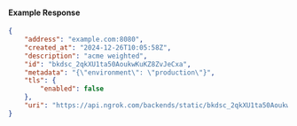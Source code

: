 <!-- Code generated for API Clients. DO NOT EDIT. -->

#### Example Response

```json
{
	"address": "example.com:8080",
	"created_at": "2024-12-26T10:05:58Z",
	"description": "acme weighted",
	"id": "bkdsc_2qkXU1ta50AoukwKuKZ8ZvJeCxa",
	"metadata": "{\"environment\": \"production\"}",
	"tls": {
		"enabled": false
	},
	"uri": "https://api.ngrok.com/backends/static/bkdsc_2qkXU1ta50AoukwKuKZ8ZvJeCxa"
}
```
